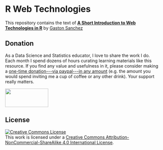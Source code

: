 # R Web Technologies

This repository contains the text of 
<a href="https://www.gastonsanchez.com/R-web-technologies" target="_blank"><strong>A Short Introduction to Web Technologies in R</strong></a> by 
<a href="https://www.gastonsanchez.com" target="_blank">Gaston Sanchez</a>


## Donation

As a Data Science and Statistics educator, I love to share the work I do.
Each month I spend dozens of hours curating learning materials like this resource.
If you find any value and usefulness in it, please consider making 
a <a href="https://www.paypal.com/donate?business=ZF6U7K5MW25W2&currency_code=USD" target="_blank">one-time donation---via paypal---in any amount</a> (e.g. the amount you would spend inviting me a cup of coffee or any other drink). Your support really matters.

<a href="https://www.paypal.com/donate?business=ZF6U7K5MW25W2&currency_code=USD" target="_blank"><img src="https://www.gastonsanchez.com/images/donate.png" width="140" height="60"/></a>


## License

<a rel="license" href="https://creativecommons.org/licenses/by-nc-sa/4.0/"><img alt="Creative Commons License" style="border-width:0" src="https://i.creativecommons.org/l/by-nc-sa/4.0/88x31.png" /></a><br />This work is licensed under a <a rel="license" href="https://creativecommons.org/licenses/by-nc-sa/4.0/">Creative Commons Attribution-NonCommercial-ShareAlike 4.0 International License</a>.
